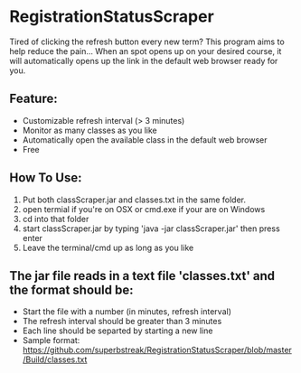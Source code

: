 # RegistrationStatusScraper
Tired of clicking the refresh button every new term? This program aims to help reduce the pain...
When an spot opens up on your desired course, it will automatically opens up the link in the default web browser ready for you.

Feature:
--
- Customizable refresh interval (> 3 minutes)
- Monitor as many classes as you like
- Automatically open the available class in the default web browser
- Free

How To Use:<br />
--
1. Put both classScraper.jar and classes.txt in the same folder.<br />
2. open termial if you're on OSX or cmd.exe if your are on Windows<br />
3. cd into that folder<br />
4. start classScraper.jar by typing 'java -jar classScraper.jar' then press enter<br />
5. Leave the terminal/cmd up as long as you like<br />


The jar file reads in a text file 'classes.txt' and the format should be:
--
- Start the file with a number (in minutes, refresh interval)
- The refresh interval should be greater than 3 minutes
- Each line should be separted by starting a new line
- Sample format: https://github.com/superbstreak/RegistrationStatusScraper/blob/master/Build/classes.txt

